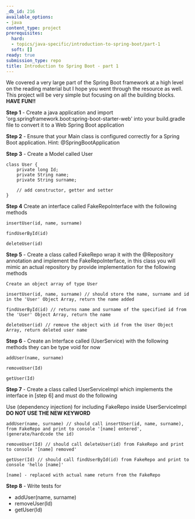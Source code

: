 ```yaml
---
_db_id: 216
available_options:
- java
content_type: project
prerequisites:
  hard:
  - topics/java-specific/introduction-to-spring-boot/part-1
  soft: []
ready: true
submission_type: repo
title: Introduction to Spring Boot - part 1
---
```


We covered a very large part of the Spring Boot framework at a high level on the reading material but I hope you went through the resource as well. This project will be very simple but focusing on all the building blocks. **HAVE FUN!!**

**Step 1** - Create a java application and import 'org.springframework.boot:spring-boot-starter-web' into your build.gradle file to convert it to a Web Spring Boot application

**Step 2** - Ensure that your Main class is configured correctly for a Spring Boot application. Hint: @SpringBootApplication

**Step 3** - Create a Model called User

```
class User {
    private long Id;
    private String name;
    private String surname;

    // add constructor, getter and setter
}
```

**Step 4** Create an interface called FakeRepoInterface with the following methods

```
insertUser(id, name, surname)

findUserById(id)

deleteUser(id)

```

**Step 5** - Create a class called FakeRepo wrap it with the @Repository annotation and implement the FakeRepoInterface, in this class you will mimic an actual repository by provide implementation
for the following methods

```
Create an object array of type User

insertUser(id, name, surname) // should store the name, surname and id in the 'User' Object Array, return the name added

findUserById(id) // returns name and surname of the specified id from the 'User' Object Array, return the name

deleteUser(id) // remove the object with id from the User Object Array, return deleted user name
```

**Step 6** - Create an Interface called (UserService) with the following methods they can be type void for now

```
addUser(name, surname)

removeUser(Id)

getUser(Id)
```

**Step 7** - Create a class called UserServiceImpl which implements the interface in [step 6] and must do the following

Use (dependency injection) for including FakeRepo inside UserServiceImpl **DO NOT USE THE NEW KEYWORD**

```
addUser(name, surname) // should call insertUser(id, name, surname), from FakeRepo and print to console '[name] entered', (generate/hardcode the id)

removeUser(Id) // should call deleteUser(id) from FakeRepo and print to console '[name] removed'

getUser(Id) // should call findUserById(id) from FakeRepo and print to console 'hello [name]'

[name] - replaced with actual name return from the FakeRepo
```

**Step 8** - Write tests for

- addUser(name, surname)
- removeUser(Id)
- getUser(Id)